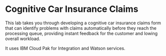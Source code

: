 # Cognitive Car Insurance Claims

This lab takes you through developing a cognitive car insurance claims form
that can identify problems with claims automatically before they reach the
processing queue, providing instant feedback for the customer and lowing
overall workload.

It uses IBM Cloud Pak for Integration and Watson services.
